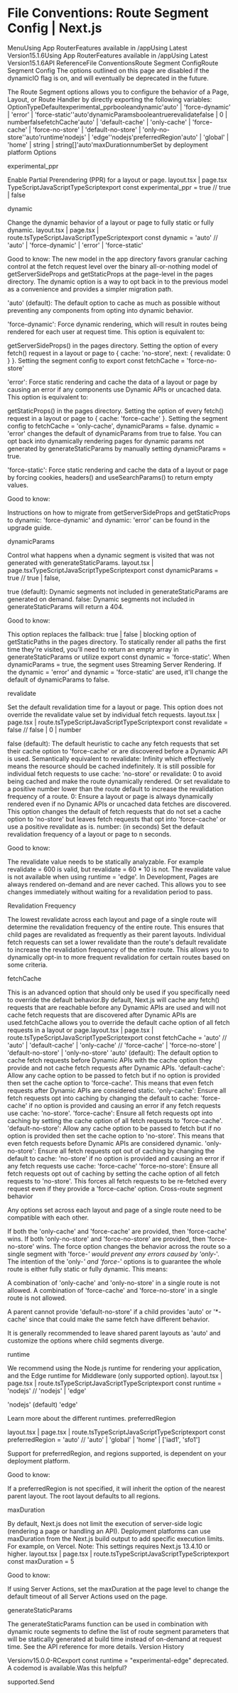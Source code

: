 # File Conventions: Route Segment Config | Next.js

<p>MenuUsing App RouterFeatures available in /appUsing Latest Version15.1.6Using App RouterFeatures available in /appUsing Latest Version15.1.6API ReferenceFile ConventionsRoute Segment ConfigRoute Segment Config
The options outlined on this page are disabled if the dynamicIO flag is on, and will eventually be deprecated in the future.</p>
<p>The Route Segment options allows you to configure the behavior of a Page, Layout, or Route Handler by directly exporting the following variables:
OptionTypeDefaultexperimental_pprbooleandynamic'auto' | 'force-dynamic' | 'error' | 'force-static''auto'dynamicParamsbooleantruerevalidatefalse | 0 | numberfalsefetchCache'auto' | 'default-cache' | 'only-cache' | 'force-cache' | 'force-no-store' | 'default-no-store' | 'only-no-store''auto'runtime'nodejs' | 'edge''nodejs'preferredRegion'auto' | 'global' | 'home' | string | string[]'auto'maxDurationnumberSet by deployment platform
Options</p>
<p>experimental_ppr</p>
<p>Enable Partial Prerendering (PPR) for a layout or page.
layout.tsx | page.tsx TypeScriptJavaScriptTypeScriptexport const experimental_ppr = true
// true | false</p>
<p>dynamic</p>
<p>Change the dynamic behavior of a layout or page to fully static or fully dynamic.
layout.tsx | page.tsx | route.tsTypeScriptJavaScriptTypeScriptexport const dynamic = 'auto'
// 'auto' | 'force-dynamic' | 'error' | 'force-static'</p>
<p>Good to know: The new model in the app directory favors granular caching control at the fetch request level over the binary all-or-nothing model of getServerSideProps and getStaticProps at the page-level in the pages directory. The dynamic option is a way to opt back in to the previous model as a convenience and provides a simpler migration path.</p>
<p>'auto' (default): The default option to cache as much as possible without preventing any components from opting into dynamic behavior.</p>
<p>'force-dynamic': Force dynamic rendering, which will result in routes being rendered for each user at request time. This option is equivalent to:</p>
<p>getServerSideProps() in the pages directory.
Setting the option of every fetch() request in a layout or page to { cache: 'no-store', next: { revalidate: 0 } }.
Setting the segment config to export const fetchCache = 'force-no-store'</p>
<p>'error': Force static rendering and cache the data of a layout or page by causing an error if any components use Dynamic APIs or uncached data. This option is equivalent to:</p>
<p>getStaticProps() in the pages directory.
Setting the option of every fetch() request in a layout or page to { cache: 'force-cache' }.
Setting the segment config to fetchCache = 'only-cache', dynamicParams = false.
dynamic = 'error' changes the default of dynamicParams from true to false. You can opt back into dynamically rendering pages for dynamic params not generated by generateStaticParams by manually setting dynamicParams = true.</p>
<p>'force-static': Force static rendering and cache the data of a layout or page by forcing cookies, headers() and useSearchParams() to return empty values.</p>
<p>Good to know:</p>
<p>Instructions on how to migrate from getServerSideProps and getStaticProps to dynamic: 'force-dynamic' and dynamic: 'error' can be found in the upgrade guide.</p>
<p>dynamicParams</p>
<p>Control what happens when a dynamic segment is visited that was not generated with generateStaticParams.
layout.tsx | page.tsxTypeScriptJavaScriptTypeScriptexport const dynamicParams = true // true | false,</p>
<p>true (default): Dynamic segments not included in generateStaticParams are generated on demand.
false: Dynamic segments not included in generateStaticParams will return a 404.</p>
<p>Good to know:</p>
<p>This option replaces the fallback: true | false | blocking option of getStaticPaths in the pages directory.
To statically render all paths the first time they're visited, you'll need to return an empty array in generateStaticParams or utilize export const dynamic = 'force-static'.
When dynamicParams = true, the segment uses Streaming Server Rendering.
If the dynamic = 'error' and dynamic = 'force-static' are used, it'll change the default of dynamicParams to false.</p>
<p>revalidate</p>
<p>Set the default revalidation time for a layout or page. This option does not override the revalidate value set by individual fetch requests.
layout.tsx | page.tsx | route.tsTypeScriptJavaScriptTypeScriptexport const revalidate = false
// false | 0 | number</p>
<p>false (default): The default heuristic to cache any fetch requests that set their cache option to 'force-cache' or are discovered before a Dynamic API is used. Semantically equivalent to revalidate: Infinity which effectively means the resource should be cached indefinitely. It is still possible for individual fetch requests to use cache: 'no-store' or revalidate: 0 to avoid being cached and make the route dynamically rendered. Or set revalidate to a positive number lower than the route default to increase the revalidation frequency of a route.
0: Ensure a layout or page is always dynamically rendered even if no Dynamic APIs or uncached data fetches are discovered. This option changes the default of fetch requests that do not set a cache option to 'no-store' but leaves fetch requests that opt into 'force-cache' or use a positive revalidate as is.
number: (in seconds) Set the default revalidation frequency of a layout or page to n seconds.</p>
<p>Good to know:</p>
<p>The revalidate value needs to be statically analyzable. For example revalidate = 600 is valid, but revalidate = 60 * 10 is not.
The revalidate value is not available when using runtime = 'edge'.
In Development, Pages are always rendered on-demand and are never cached. This allows you to see changes immediately without waiting for a revalidation period to pass.</p>
<p>Revalidation Frequency</p>
<p>The lowest revalidate across each layout and page of a single route will determine the revalidation frequency of the entire route. This ensures that child pages are revalidated as frequently as their parent layouts.
Individual fetch requests can set a lower revalidate than the route's default revalidate to increase the revalidation frequency of the entire route. This allows you to dynamically opt-in to more frequent revalidation for certain routes based on some criteria.</p>
<p>fetchCache</p>
<p>This is an advanced option that should only be used if you specifically need to override the default behavior.By default, Next.js will cache any fetch() requests that are reachable before any Dynamic APIs are used and will not cache fetch requests that are discovered after Dynamic APIs are used.fetchCache allows you to override the default cache option of all fetch requests in a layout or page.layout.tsx | page.tsx | route.tsTypeScriptJavaScriptTypeScriptexport const fetchCache = 'auto'
// 'auto' | 'default-cache' | 'only-cache'
// 'force-cache' | 'force-no-store' | 'default-no-store' | 'only-no-store'
'auto' (default): The default option to cache fetch requests before Dynamic APIs with the cache option they provide and not cache fetch requests after Dynamic APIs.
'default-cache': Allow any cache option to be passed to fetch but if no option is provided then set the cache option to 'force-cache'. This means that even fetch requests after Dynamic APIs are considered static.
'only-cache': Ensure all fetch requests opt into caching by changing the default to cache: 'force-cache' if no option is provided and causing an error if any fetch requests use cache: 'no-store'.
'force-cache': Ensure all fetch requests opt into caching by setting the cache option of all fetch requests to 'force-cache'.
'default-no-store': Allow any cache option to be passed to fetch but if no option is provided then set the cache option to 'no-store'. This means that even fetch requests before Dynamic APIs are considered dynamic.
'only-no-store': Ensure all fetch requests opt out of caching by changing the default to cache: 'no-store' if no option is provided and causing an error if any fetch requests use cache: 'force-cache'
'force-no-store': Ensure all fetch requests opt out of caching by setting the cache option of all fetch requests to 'no-store'. This forces all fetch requests to be re-fetched every request even if they provide a 'force-cache' option.
Cross-route segment behavior</p>
<p>Any options set across each layout and page of a single route need to be compatible with each other.</p>
<p>If both the 'only-cache' and 'force-cache' are provided, then 'force-cache' wins. If both 'only-no-store' and 'force-no-store' are provided, then 'force-no-store' wins. The force option changes the behavior across the route so a single segment with 'force-<em>' would prevent any errors caused by 'only-</em>'.
The intention of the 'only-<em>' and 'force-</em>' options is to guarantee the whole route is either fully static or fully dynamic. This means:</p>
<p>A combination of 'only-cache' and 'only-no-store' in a single route is not allowed.
A combination of 'force-cache' and 'force-no-store' in a single route is not allowed.</p>
<p>A parent cannot provide 'default-no-store' if a child provides 'auto' or '*-cache' since that could make the same fetch have different behavior.</p>
<p>It is generally recommended to leave shared parent layouts as 'auto' and customize the options where child segments diverge.</p>
<p>runtime</p>
<p>We recommend using the Node.js runtime for rendering your application, and the Edge runtime for Middleware (only supported option).
layout.tsx | page.tsx | route.tsTypeScriptJavaScriptTypeScriptexport const runtime = 'nodejs'
// 'nodejs' | 'edge'</p>
<p>'nodejs' (default)
'edge'</p>
<p>Learn more about the different runtimes.
preferredRegion</p>
<p>layout.tsx | page.tsx | route.tsTypeScriptJavaScriptTypeScriptexport const preferredRegion = 'auto'
// 'auto' | 'global' | 'home' | ['iad1', 'sfo1']</p>
<p>Support for preferredRegion, and regions supported, is dependent on your deployment platform.</p>
<p>Good to know:</p>
<p>If a preferredRegion is not specified, it will inherit the option of the nearest parent layout.
The root layout defaults to all regions.</p>
<p>maxDuration</p>
<p>By default, Next.js does not limit the execution of server-side logic (rendering a page or handling an API).
Deployment platforms can use maxDuration from the Next.js build output to add specific execution limits.
For example, on Vercel.
Note: This settings requires Next.js 13.4.10 or higher.
layout.tsx | page.tsx | route.tsTypeScriptJavaScriptTypeScriptexport const maxDuration = 5</p>
<p>Good to know:</p>
<p>If using Server Actions, set the maxDuration at the page level to change the default timeout of all Server Actions used on the page.</p>
<p>generateStaticParams</p>
<p>The generateStaticParams function can be used in combination with dynamic route segments to define the list of route segment parameters that will be statically generated at build time instead of on-demand at request time.
See the API reference for more details.
Version History</p>
<p>Versionv15.0.0-RCexport const runtime = &quot;experimental-edge&quot; deprecated. A codemod is available.Was this helpful?</p>
<p>supported.Send</p>
